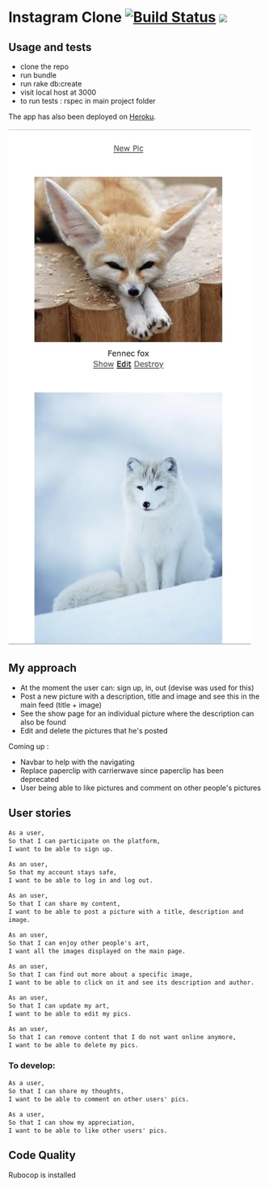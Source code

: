Instagram Clone [![Build Status](https://travis-ci.com/AlinaGoaga/Picstagram.svg?branch=master)](https://travis-ci.com/AlinaGoaga/Picstagram) <a href="https://codeclimate.com/github/AlinaGoaga/Picstagram/maintainability"><img src="https://api.codeclimate.com/v1/badges/9fdacaf5ff530c68b90a/maintainability" /></a>
===================

## Usage and tests 

* clone the repo
* run bundle
* run rake db:create
* visit local host at 3000
* to run tests : rspec in main project folder

The app has also been deployed on [Heroku](https://sleepy-anchorage-79989.herokuapp.com/).

![App screenshot](https://github.com/AlinaGoaga/Picstagram/blob/master/app/assets/images/picstagram.jpeg)

## My approach

- At the moment the user can: sign up, in, out (devise was used for this)
- Post a new picture with a description, title and image and see this in the main feed (title + image)
- See the show page for an individual picture where the description can also be found
- Edit and delete the pictures that he's posted

Coming up :

* Navbar to help with the navigating
* Replace paperclip with carrierwave since paperclip has been deprecated
* User being able to like pictures and comment on other people's pictures

## User stories

```
As a user,
So that I can participate on the platform,
I want to be able to sign up.
```
```
As an user,
So that my account stays safe,
I want to be able to log in and log out.
```
```
As an user,
So that I can share my content,
I want to be able to post a picture with a title, description and image.
```
```
As an user,
So that I can enjoy other people's art,
I want all the images displayed on the main page.
```
```
As an user,
So that I can find out more about a specific image,
I want to be able to click on it and see its description and author.
```
```
As an user,
So that I can update my art,
I want to be able to edit my pics.
```
```
As an user,
So that I can remove content that I do not want online anymore,
I want to be able to delete my pics.
```

### To develop: 
```
As a user,
So that I can share my thoughts,
I want to be able to comment on other users' pics.
```
```
As a user,
So that I can show my appreciation,
I want to be able to like other users' pics.
```

## Code Quality

Rubocop is installed
